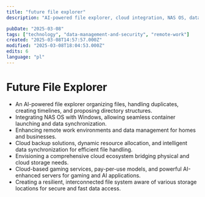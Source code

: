 ```yaml
---
title: "future file explorer"
description: "AI-powered file explorer, cloud integration, NAS OS, data synchronization, remote work, cloud backup, gaming services, AI servers"

pubDate: "2025-03-08"
tags: ["technology", "data-management-and-security", "remote-work"]
created: "2025-03-08T14:57:57.000Z"
modified: "2025-03-08T18:04:53.000Z"
edits: 6
language: "pl"
---
```


# Future File Explorer

- An AI-powered file explorer organizing files, handling duplicates, creating timelines, and proposing directory structures.
- Integrating NAS OS with Windows, allowing seamless container launching and data synchronization.
- Enhancing remote work environments and data management for homes and businesses.
- Cloud backup solutions, dynamic resource allocation, and intelligent data synchronization for efficient file handling.
- Envisioning a comprehensive cloud ecosystem bridging physical and cloud storage needs.
- Cloud-based gaming services, pay-per-use models, and powerful AI-enhanced servers for gaming and AI applications.
- Creating a resilient, interconnected file system aware of various storage locations for secure and fast data access.
